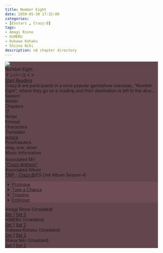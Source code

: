 ```yaml
---
title: Number Eight
date: 2050-05-30 17:32:00
categories:
- [Enstars , Crazy:B]
tags:
- Amagi Rinne
- HiMERU
- Oukawa Kohaku
- Shiina Niki
description: n8 chapter directory
---
```


<style>
    .chapter-area li {
      background-color: #704d56;
      border-radius: 3px;
      transition: background-color 0.2s;
    }
    .chapters li #none {
      background: none;
      color: var(--link);
    }
    .chapter-area li:hover {
      background-color: #7d3e53;
    }
    .mt-label {
      margin: 5px;
    }
    .article-entry a {
      margin: 2px;
    }
    [character] {
      --dark-mode: hsl(var(--hue), 30%, 30%);
      display: flex;
    }
    [character]::before {
      position: absolute;
      margin-left: 75px;
    }
    [character] p {
      max-width: calc(100% - 75px);
      margin-left: 75px;
      color: inherit;
    }
    :root[theme='dark'] [character] p {
      background: var(--dark-mode);
    }
    :root[theme='dark'] [character] p .thought {
      color: #9f9fff;
    }
    :root[theme='light'] [character] p {
      background: var(--light-mode);
    }
    [character] p:first-child {
      margin-top: 20px;
      border-top-left-radius: 0px;
    }
    [character] p:first-child::before {
      position: absolute;
      left: 0;
    }
    [character]::after {
      display: none;
      left: 65px;
      top: 37px;
    }
    .msr-narration {
      display: flex;
      align-items: center;
      margin: 20px 0px;
      gap: 5px;
    }
    .msr-narration::before {
      content: "";
      display: inline-block;
      background: var(--article-text);
      height: 1px;
      width: 15%;
    }
    .msr-narration p {
      margin: 0;
    }
    @media (max-width: 650px) {
    [character] p {
        margin:0 0 .4em 65px;
        padding: .72em;
        margin-left: 55px !important;
    }
    [character]::before,[character][hidden]::before,[character][unknown]::before {
        margin-left: 70px;
        margin-left: 55px !important;
    }
}    
  </style>

<div class="preview-wrapper reverse" style="--storyColor: #hex;--storyColor-rgb: r,g,b;--storyColor-h: hue;--storyColor-s: saturation%;--storyColor-l: lightness%;">
  <div class="grid-wrapper">
      <div class="preview-background" style="background-image: url('https://cdn.discordapp.com/attachments/1110345002015535124/1113244147894202378/37D0250A-140F-487A-97F0-907497E9E01E.jpg')"></div>
      <div class="preview-box" style="background: calc(var(--card-background) + 2%)">
          <div class="title-area">
              <div class="title-area__title">Number Eight</div>
              <div class="title-area__subtitle">ナンバーエイト</div>
              <div class="title-area__start"><a href="/2023/05/30/number-eight/">Start Reading</a></div>
          </div>
          <div class="info-area">
              <div class="synopsis" style="width: 90%;">
              Crazy:B are participants in a once popular gameshow overseas, "Number Eight", where they go on a roadtrip and their destination is left to the dice…
                <!-- SYNOPSIS GOES HERE -->
              </div>
              <div class="info">
                  <div class="info-item season">
                      <div class="label">
                          Season
                      </div>
                      <div class="value">
                      Winter
                        <!-- STORY SEASON -->
                      </div>
                  </div>
                  <div class="info-item chapters">
                      <div class="label">
                          Chapters
                      </div>
                      <div class="value">
                      17
                          <!-- NUMBER OF CHAPTERS -->
                      </div>
                  </div>
                  <div class="info-item writer">
                      <div class="label">
                          Writer
                      </div>
                      <div class="value">
                        Kinosei
                        <!-- STORY WRITER NAME -->
                      </div>
                  </div>
                  <div class="info-item characters">
                      <div class="label">
                          Characters
                      </div>
                      <div class="value">
                      <a href="/tags/Amagi-Rinne/" character="Rinne" title="Rinne"></a>
                      <a href="/tags/HiMERU/" character="HiMERU" title="HiMERU"></a>
                      <a href="/tags/Shiina-Niki/" character="Niki" title="Niki"></a>
                      <a href="/tags/Oukawa-Kohaku/" character="Kohaku" title="Kohaku"></a>
                        <!-- 
                          <a href="/tags/[CHARACTER_LAST_NAME]-[CHARACTER_FIRST_NAME]/" character="[CHARACTER_FIRST_AME]" title="[CHARACTER_FIRST_NAME]"></a>
                         -->
                         <!-- COPY AND PASTE THE ABOVE FOR EACH CHARACTER THAT APPEARS IN THE STORY -->
                      </div>
                  </div>
                  <div class="info-item tl">
                      <div class="label">
                          Translator
                      </div>
                      <div class="value">
                          <a href="https://twitter.com/azurecrystalz">aurora</a>
                      </div>
                  </div>
                  <div class="info-item pr">
                      <div class="label">
                          Proofreaders
                      </div>
                      <div class="value">
                      shay, eve, silver
                      <!-- 
                          PROOFREADER LIST (IF ANY) -->
                      </div>
                  </div>
              </div>
          </div>
      </div>
  </div>
</div>

<!-- more -->

<style>
  .preview-wrapper {
    /* in case jquery doesn't work */
    display: none;
  }

  .music {
    grid-column-start: 1;
    grid-column-end: span end;
  }

  @media (max-width: 567px) {

    /* for NexT Mashiro: makes padding smaller on mobile */
    .post-block {
      padding: 5px 10px 8px !important;
    }
  }
</style>

<div class="story-wrapper mobile-reverse" style="--storyColor: #ec8dab;--storyColor-rgb: 236,141,171;--storyColor-h: 341.1;--storyColor-s: 71.4%;--storyColor-l: 73.9%;">
  <div class="grid-wrapper">
      <div class="story-background"
      style="background-image: url('https://media.discordapp.net/attachments/1110345002015535124/1114533379489136711/IMG_5251.png?width=1664&height=768')">
    </div>
    <div class="story-box" style="background: #62454D">
      <div class="story-cover">
        <div><img src="https://media.discordapp.net/attachments/1110345002015535124/1114533379187155054/ABB10B7D-DE5F-4DC9-9188-AA41D45F8DBD.jpg?width=828&height=1036">
        </div>
      </div>
      <div class="title-area">
        <div class="title-area__title">Number Eight</div>
        <div class="title-area__subtitle">ナンバーエイト</div>
        <div class="title-area__start">
          <a href="/2023/05/30/number-eight/">Start Reading</a>
        </div>
      </div>
      <div class="info-area">
        <div class="synopsis">
          Crazy:B are participants in a once popular gameshow overseas, "Number Eight", where they go on a roadtrip and their destination is left to the dice…
          <!-- SYNOPSIS HERE -->
        </div>
        <div class="info">
          <div class="info-item season">
            <div class="label">
              Season
            </div>
            <div class="value">
              Winter
              <!-- SEASON -->
            </div>
          </div>
          <div class="info-item chapters">
            <div class="label">
              Chapters
            </div>
            <div class="value">
              17
              <!-- CHAPTERS -->
            </div>
          </div>
          <div class="info-item writer">
            <div class="label">
              Writer
            </div>
            <div class="value">
              Kinosei
              <!-- WRITERS-->
            </div>
          </div>
          <div class="info-item characters">
            <div class="label">
                  Characters
            </div>
            <div class="value">
              <a href="/tags/Amagi-Rinne/" character="Rinne" title="Rinne"></a>
              <a href="/tags/HiMERU/" character="HiMERU" title="HiMERU"></a>
              <a href="/tags/Oukawa-Kohaku/" character="Kohaku" title="Kohaku"></a>
              <a href="/tags/Shiina-Niki/" character="Niki" title="Niki"></a>
                <!-- 
                  <a href="/tags/[CHARACTER_LAST_NAME]-[CHARACTER_FIRST_NAME]/" character="[CHARACTER_FIRST_AME]" title="[CHARACTER_FIRST_NAME]"></a> -->
                  <!-- COPY AND PASTE THE ABOVE FOR EACH CHARACTER THAT APPEARS IN THE STORY -->
            </div>
          </div>
          <div class="info-item tl">
              <div class="label">
                  Translator
              </div>
              <div class="value">
                  <a href="https://twitter.com/azurecrystalz">aurora</a>
              </div>
          </div>
          <div class="info-item pr">
            <div class="label">
                Proofreaders
            </div>
            <div class="value">
              shay, eve, silver
                <!-- PROOFREADER LIST (IF ANY) -->
            </div>
          </div>
          <div class="info-item music">
            <div class="label" style="margin-bottom: 5px;">Music Information</div>
            <div class="value">
              <div class="label">
                Associated MV
              </div>
              <div class="value">
                <a href="https://www.youtube.com/watch?v=T0BWw6_2Hcc"><i>"Crazy Anthem"</i></a>
              </div>
              <div class="label">
                Associated Album
              </div>
              <div class="value">
                <a href="/2023/05/30/trip-album/">TRIP - Crazy:B</a><i>(ES Unit Album Season 4)</i>
              </div>
            </div>
          </div>
        </div>
      </div>
      <div class="chapter-area">
        <div class="chapters">
          <ul>
            <li>
              <a href="/2023/06/01/n8-prologue/" id="none">Prologue</a>
            </li>
            <li>
              <a href="/2023/09/30/take-a-chance" id="none">Take a Chance</a>
            </li>
            <li>
              <a href="/#" id="none">Tripping</a>
            </li>
            <li>
              <a href="/#" id="none">Epilogue</a>
            </li>
          </ul>
        </div>
        <!--- og drop down minitalk here --->
        <div class="mini-talks">
          <div class="mini-talk">
            <div class="mt-header">Amagi Rinne (Unadded)</div>
            <div class="mt-content">
              <div class="item">
                <a href="#">Set 1</a>
                <a href="#">Set 2</a>
              </div>
            </div>
            <div class="mt-header">HiMERU (Unadded)</div>
            <div class="mt-content">
              <div class="item">
                <a href="#">Set 1</a>
                <a href="#">Set 2</a>
              </div>
            </div>
            <div class="mt-header">Oukawa Kohaku (Unadded)</div>
            <div class="mt-content">
              <div class="item">
                <a href="#">Set 1</a>
                <a href="#">Set 2</a>
              </div>
            </div>
            <div class="mt-header">Shiina Niki (Unadded)</div>
            <div class="mt-content">
              <div class="item">
                <a href="#">Set 1</a>
                <a href="#">Set 2</a>
              </div>
            </div>
          </div>
        </div>
<!---og minitalk edns here --->
      </div>
    </div>

<!-- more -->

<div style="margin-top: 3%">
  <!-- CONTENT GOES HERE -->

  <!-- 
  SPEECH BUBBLE FORMAT: 
  {% bubble [CHARACTER_FIRST_NAME] [ATTRIBUTE(optional)]}
    DIALOGUE TEXT HERE

    ADD A LINE SPACE FOR A NEW LINE

    <th>EMBED THOUGHT DIALOGUE WITH THESE TAGS</th>
  {% endbubble %}
  -->

  </div>
